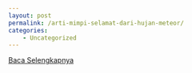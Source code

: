```yaml
---
layout: post
permalink: /arti-mimpi-selamat-dari-hujan-meteor/
categories:
    - Uncategorized
---
```


[Baca Selengkapnya](/06)